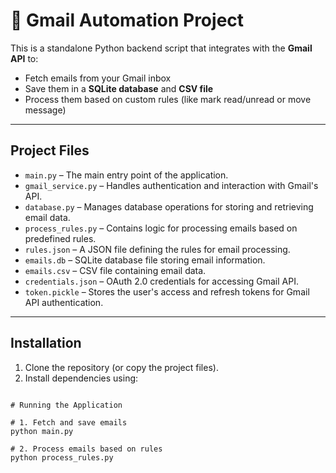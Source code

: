 # 📧 Gmail Automation Project

This is a standalone Python backend script that integrates with the **Gmail API** to:

- Fetch emails from your Gmail inbox  
- Save them in a **SQLite database** and **CSV file**  
- Process them based on custom rules (like mark read/unread or move message)  

---

## Project Files

- `main.py` – The main entry point of the application.  
- `gmail_service.py` – Handles authentication and interaction with Gmail's API.  
- `database.py` – Manages database operations for storing and retrieving email data.  
- `process_rules.py` – Contains logic for processing emails based on predefined rules.  
- `rules.json` – A JSON file defining the rules for email processing.  
- `emails.db` – SQLite database file storing email information.  
- `emails.csv` – CSV file containing email data.  
- `credentials.json` – OAuth 2.0 credentials for accessing Gmail API.  
- `token.pickle` – Stores the user's access and refresh tokens for Gmail API authentication.  

---

## Installation

1. Clone the repository (or copy the project files).  
2. Install dependencies using:

```pip install -r requirements.txt

# Running the Application

# 1. Fetch and save emails
python main.py

# 2. Process emails based on rules
python process_rules.py


